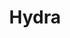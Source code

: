 ---
mission_id: hydra
editorsChoice:
title: "Hydra"
authors: 
    - "Mike Neugebauer"
date:
filename: "hydra.zip"
description: "The Empire has constructed a base inside a hollowed asteroid located above a planet housing a Rebel Army base. While the asteroid base is primarily there to gain information, it is also defended with 14 bombs that could spew radioactive material across the base and the planet. Your job is to get inside the asteroid, deactivate the bombs and kill everyone inside. The Crow will be waiting for you outside when you finish."
cover: "hydra.png"
levelReplaced:	SECBASE
difficulty: yes
bm:	no
fme: no
wax: no
three_do: no
voc: no
gmd: no
vue: no
lfd: no
base: "New level from scratch" 
editors: "WDFUSE 1.5"

---